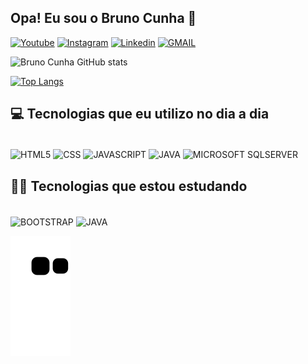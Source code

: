 ## Opa! Eu sou o Bruno Cunha 🤙



[![Youtube](https://img.shields.io/badge/YouTube-FF0000?style=for-the-badge&logo=youtube&logoColor=white)](https://www.youtube.com/channel/UC1SCpJVKc3DYHjTXdpHVE6A)
[![Instagram](https://img.shields.io/badge/Instagram-E4405F?style=for-the-badge&logo=instagram&logoColor=white)]()
[![Linkedin](https://img.shields.io/badge/LinkedIn-0077B5?style=for-the-badge&logo=linkedin&logoColor=white)]()
[![GMAIL](https://img.shields.io/badge/Gmail-D14836?style=for-the-badge&logo=gmail&logoColor=white)](mailto:madeirab54@gmail.com)
<div style="display: inline">

![Bruno Cunha GitHub stats](https://github-readme-stats.vercel.app/api?username=Bruno-CLM&show_icons=true&theme=tokyonight&align=center)

[![Top Langs](https://github-readme-stats.vercel.app/api/top-langs/?username=Bruno-CLM&layout=compact&theme=tokyonight)](https://github.com/anuraghazra/github-readme-stats)

</div>

## 💻 Tecnologias que eu utilizo no dia a dia

<div style="display: inline_block"><br/>
    <img align="center" alt="HTML5" src="https://img.shields.io/badge/HTML-239120?style=for-the-badge&logo=html5&logoColor=white"/>
    <img align="center" alt="CSS" src="https://img.shields.io/badge/CSS-239120?&style=for-the-badge&logo=css3&logoColor=white"/>
    <img align="center" alt="JAVASCRIPT" src="https://img.shields.io/badge/JavaScript-F7DF1E?style=for-the-badge&logo=javascript&logoColor=black"/>
    <img align="center" alt="JAVA" src="https://img.shields.io/badge/Java-ED8B00?style=for-the-badge&logo=java&logoColor=white"/>
    <img align="center" alt="MICROSOFT SQLSERVER" src="https://img.shields.io/badge/Microsoft_SQL_Server-CC2927?style=for-the-badge&logo=microsoft-sql-server&logoColor=white"/>

</div>

## 👨‍💻 Tecnologias que estou estudando

<div style="display: inline_block"><br/>
    <img align="center" alt="BOOTSTRAP" src="https://img.shields.io/badge/Bootstrap-563D7C?style=for-the-badge&logo=bootstrap&logoColor=white"/>
    <img align="center" alt="JAVA" src="https://img.shields.io/badge/Java-ED8B00?style=for-the-badge&logo=java&logoColor=white"/>
</div>

![Snake animation](https://github.com/Bruno-CLM/Bruno-CLM/blob/output/github-contribution-grid-snake.svg)
